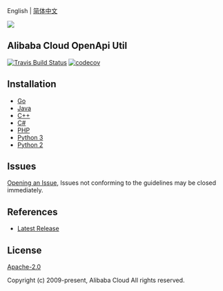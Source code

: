 English | [简体中文](README-CN.md)

![](https://aliyunsdk-pages.alicdn.com/icons/AlibabaCloud.svg)

## Alibaba Cloud OpenApi Util


[![Travis Build Status](https://travis-ci.org/aliyun/darabonba-openapi-util.svg?branch=master)](https://travis-ci.org/aliyun/darabonba-openapi-util)
[![codecov](https://codecov.io/gh/aliyun/darabonba-openapi-util/branch/master/graph/badge.svg)](https://codecov.io/gh/aliyun/darabonba-openapi-util)

## Installation

- [Go](./golang/README.md)
- [Java](./java/README.md)
- [C++](./cpp/README.md)
- [C#](./csharp/)
- [PHP](./php/README.md)
- [Python 3](./python/README.md)
- [Python 2](./python2/README.md)

## Issues

[Opening an Issue](https://github.com/aliyun/darabonba-openapi-util/issues/new), Issues not conforming to the guidelines may be closed immediately.

## References

- [Latest Release](https://github.com/aliyun/darabonba-openapi-util)

## License

[Apache-2.0](http://www.apache.org/licenses/LICENSE-2.0)

Copyright (c) 2009-present, Alibaba Cloud All rights reserved.
